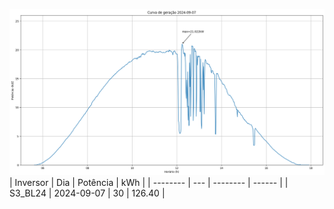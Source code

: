 ![My Image](07_09_2024-S3_BL24.png)
| Inversor | Dia | Potência | kWh    |
| -------- | --- | -------- | ------ |
| S3_BL24       | 2024-09-07  | 30       | 126.40 |